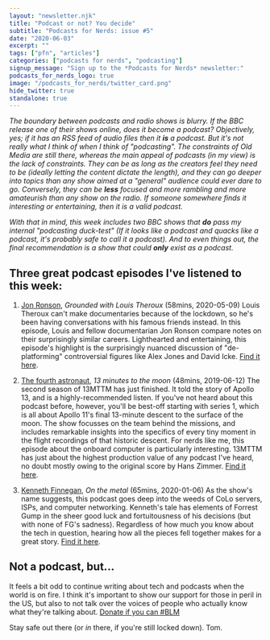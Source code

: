 ```yaml
---
layout: "newsletter.njk"
title: "Podcast or not? You decide"
subtitle: "Podcasts for Nerds: issue #5"
date: "2020-06-03"
excerpt: ""
tags: ["pfn", "articles"]
categories: ["podcasts for nerds", "podcasting"]
signup_message: "Sign up to the *Podcasts for Nerds* newsletter:"
podcasts_for_nerds_logo: true
image: "/podcasts_for_nerds/twitter_card.png"
hide_twitter: true
standalone: true
---
```


*The boundary between podcasts and radio shows is blurry. If the BBC release one of their shows online, does it become a podcast? Objectively, yes; if it has an RSS feed of audio files then it __is__ a podcast. But it's not really what I think of when I think of "podcasting". The constraints of Old Media are still there, whereas the main appeal of podcasts (in my view) is the lack of constraints. They can be as long as the creators feel they need to be (ideally letting the content dictate the length), and they can go deeper into topics than any show aimed at a "general" audience could ever dare to go. Conversely, they can be __less__ focused and more rambling and more amateurish than any show on the radio. If someone somewhere finds it interesting or entertaining, then it is a valid podcast.*

*With that in mind, this week includes two BBC shows that __do__ pass my internal "podcasting duck-test" (If it looks like a podcast and quacks like a podcast, it's probably safe to call it a podcast). And to even things out, the final recommendation is a show that could __only__ exist as a podcast.*

## Three great podcast episodes I've listened to this week:

1. [Jon Ronson](https://www.bbc.co.uk/programmes/m000hw0b), *Grounded with Louis Theroux* (58mins, 2020-05-09)
Louis Theroux can't make documentaries because of the lockdown, so he's been having conversations with his famous friends instead. In this episode, Louis and fellow documentarian Jon Ronson compare notes on their surprisingly similar careers. Lighthearted and entertaining, this episode's highlight is the surprisingly nuanced discussion of "de-platforming" controversial figures like Alex Jones and David Icke. [Find it here](https://www.bbc.co.uk/programmes/m000hw0b).

2. [The fourth astronaut](https://www.bbc.co.uk/programmes/w3csz4dn), *13 minutes to the moon* (48mins, 2019-06-12)
The second season of 13MTTM has just finished. It told the story of Apollo 13, and is a highly-recommended listen. If you've not heard about this podcast before, however, you'll be best-off starting with series 1, which is all about Apollo 11's final 13-minute descent to the surface of the moon. The show focusses on the team behind the missions, and includes remarkable insights into the specifics of every tiny moment in the flight recordings of that historic descent. For nerds like me, this episode about the onboard computer is particularly interesting. 13MTTM has just about the highest production value of any podcast I've heard, no doubt mostly owing to the original score by Hans Zimmer. [Find it here](https://www.bbc.co.uk/programmes/w3csz4dn).

3. [Kenneth Finnegan](https://oxide.computer/podcast/on-the-metal-6-kenneth-finnegan/), *On the metal* (65mins, 2020-01-06)
As the show's name suggests, this podcast goes deep into the weeds of CoLo servers, ISPs, and computer networking. Kenneth's tale has elements of Forrest Gump in the sheer good luck and fortuitousness of his decisions (but with none of FG's sadness). Regardless of how much you know about the tech in question, hearing how all the pieces fell together makes for a great story. [Find it here](https://oxide.computer/podcast/on-the-metal-6-kenneth-finnegan/).

## Not a podcast, but...

It feels a bit odd to continue writing about tech and podcasts when the world is on fire. I think it's important to show our support for those in peril in the US, but also to not talk over the voices of people who actually know what they're talking about. [Donate if you can #BLM](https://blacklivesmatters.carrd.co)

Stay safe out there (or *in* there, if you're still locked down).
Tom.